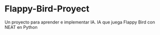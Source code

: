 # Flappy-Bird-Proyect
Un proyecto para aprender e implementar IA. IA que juega Flappy Bird con NEAT en Python

